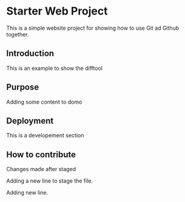 # Starter Web Project

This is a simple website project for 
showing how to use Git ad Github together.

## Introduction

This is an example to show the difftool

## Purpose

Adding some content to domo

## Deployment

This is a developement section

## How to contribute

Changes made after staged


Adding a new line to stage the file.

Adding new line.